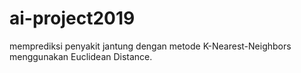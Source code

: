 # ai-project2019
memprediksi penyakit jantung dengan metode K-Nearest-Neighbors menggunakan Euclidean Distance.

